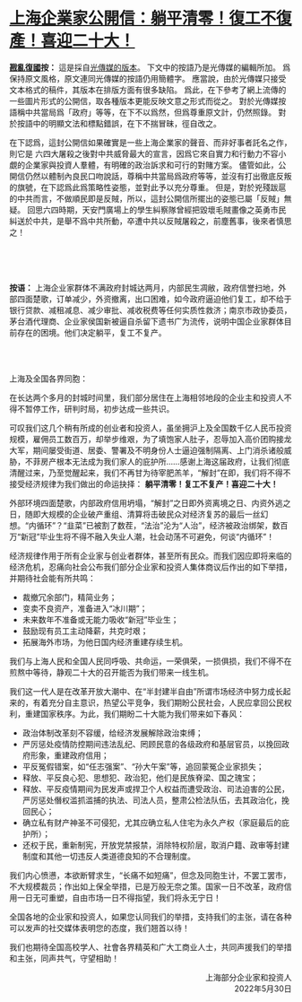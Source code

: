 # [上海企業家公開信：躺平清零！復工不復產！喜迎二十大！](https://github.com/rebuild-roc/main/blob/master/decl/Shanghai-20220530.md)

**[戡亂復國](mailto:rebld-roc@protonmail.com)按：**
這是採自[光傳媒的版本](https://ipkmedia.com/143034/)。
下文中的按語乃是光傳媒的編輯所加。
爲保持原文風格，原文連同光傳媒的按語仍用簡體字。
應當說，由於光傳媒只接受文本格式的稿件，其版本在排版方面有很多缺陷。
爲此，在下參考了網上流傳的一些圖片形式的公開信，取各種版本更能反映文意之形式而從之。
對於光傳媒按語稱中共當局爲「政府」等等，在下不以爲然，但爲尊重原文計，仍然照錄。
對於按語中的明顯文法和標點錯誤，在下不揣冒昧，徑自改之。

在下認爲，這封公開信如果確實是一些上海企業家的聲音、而非好事者託名之作，則它是
六四大屠殺之後對中共威脅最大的宣言，因爲它來自實力和行動力不容小覷的企業家與投資人羣體，有明確的政治訴求和可行的對賭方案。
儘管如此，公開信仍然以體制內良民口吻說話，尊稱中共當局爲政府等等，並沒有打出徹底反叛的旗號，在下認爲此爲策略性姿態，並對此予以充分尊重。
但是，對於兇殘跋扈的中共而言，不做順民即是反賊，所以，這封公開信所擺出的姿態已屬「反賊」無疑。
回思六四時期，天安門廣場上的學生糾察隊曾經把毀壞毛賊畫像之英勇市民糾送於中共，是舉不爲中共所動，卒遭中共以反賊屠殺之，前塵舊事，後來者慎思之！


<br />
<br />
<br />

**按语：**
上海企业家群体不满政府封城达两月，内部民生凋敝，政府信誉扫地，外部四面楚歌，订单减少，外资撤离，出口困难，如今政府逼迫他们复工，却不给于银行贷款、减租减息、减少审批、减收税费等任何实质性救济；南京市政协委员，茅台酒代理商、企业家侯国新被逼自杀留下遗书广为流传，说明中国企业家群体目前存在的困境。他们决定躺平，复工不复产。

<br />
<br />

上海及全国各界同胞：

在长达两个多月的封城时间里，我们部分居住在上海相邻地段的企业主和投资人不得不暂停工作，研判时局，初步达成一些共识。

可叹我们这几个稍有所成的创业者和投资人，虽坐拥沪上及全国数千亿人民币投资规模，雇佣员工数百万，却举步维艰，为了填饱家人肚子，忍辱加入高价团购接龙大军，期间屡受街道、居委、警署及不明身份人士逼迫强制隔离、上门消杀诸般威胁，不菲房产根本无法成为我们家人的庇护所……感谢上海这届政府，让我们彻底清醒过来，乃至觉醒起来，我们不再甘为待宰肥羔羊，“解封”在即，我们将不得不接受经济规律为我们做出的命运抉择：
**躺平清零！复工不复产！喜迎二十大！**

外部环境四面楚歌，内部政府信用坍塌，“解封”之日即外资离境之日、内资外逃之日，随即大规模的企业破产重组、清算将击破民众对经济复苏的最后一丝幻想。“内循环”？“韭菜”已被割了数茬，“法治”沦为“人治”，经济被政治绑架，数百万“新冠”毕业生将不得不融入失业人潮，社会动荡不可避免，何谈“内循环”！

经济规律作用于所有企业家与创业者群体，甚至所有民众。而我们因应即将来临的经济危机，忍痛向社会公布我们部分企业家和投资人集体商议后作出的如下举措，并期待社会能有所共鸣：
  * 裁撤冗余部门，精简业务；
  * 变卖不良资产，准备进入“冰川期”；
  * 未来数年不准备或无能力吸收“新冠”毕业生；
  * 鼓励现有员工主动降薪，共克时艰；
  * 拓展海外市场，为他日国内经济重建存续生机。

我们与上海人民和全国人民同呼吸、共命运，一荣俱荣，一损俱损，我们不得不在煎熬中等待，静观二十大的召开能否为我们带来一线生机。

我们这一代人是在改革开放大潮中、在“半封建半自由”所谓市场经济中努力成长起来的，有着充分自主意识，热望公平竞争，我们期盼公民社会，人民应拿回公民权利，重建国家秩序。为此，我们期盼二十大能为我们带来如下春风：
  * 政治体制改革刻不容缓，给经济发展解除政治束缚；
  * 严厉惩处疫情防控期间违法乱纪、罔顾民意的各级政府和基层官员，以挽回政府形象，重建政府信用；
  * 平反冤假错案，如“任志强案”、“孙大午案”等，追回蒙冤企业家损失；
  * 释放、平反良心犯、思想犯、政治犯，他们是民族脊梁、国之瑰宝；
  * 释放、平反疫情期间为民发声或捍卫个人权益而遭受政治、司法迫害的公民，严厉惩处僭权滥抓滥捕的执法、司法人员，整肃公检法队伍，去其政治化，挽回民心；
  * 确立私有财产神圣不可侵犯，尤其应确立私人住宅为永久产权（家庭最后的庇护所）；
  * 还权于民，重新制宪，开放党禁报禁，消除特权阶层，取消户籍、政审等封建制度和其他一切违反人类道德良知的不合理制度。

我们内心愤懑，本欲断臂求生，“长痛不如短痛”，但念及同胞生计，不罢工罢市，不大规模裁员；作出如上保全举措，已是万般无奈之策。国家一日不改革，政府信用一日无可重塑，自由市场一日不得指望，我们将永无宁日！

全国各地的企业家和投资人，如果您认同我们的举措，支持我们的主张，请在各种可以发声的社交媒体表明您的态度，我们翘首以待！

我们也期待全国高校学人、社會各界精英和广大工商业人士，共同声援我们的举措和主张，同声共气，守望相助！



<div align="right">上海部分企业家和投资人</div>

<div align="right">2022年5月30日</div>
